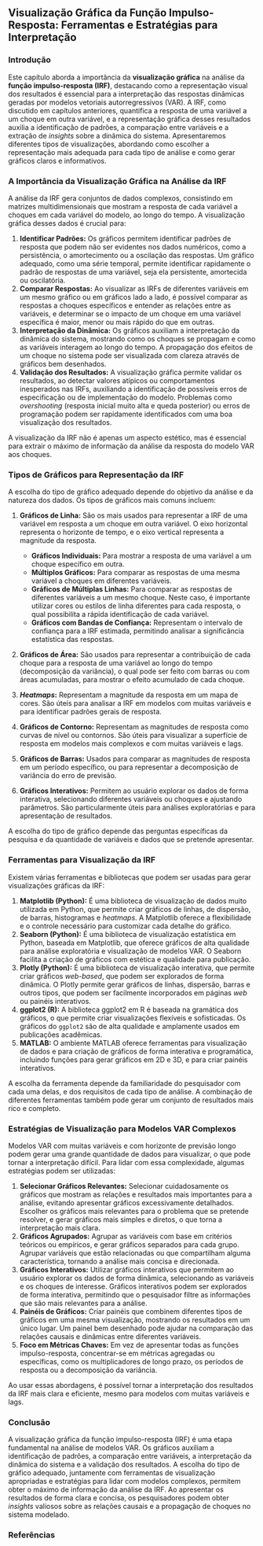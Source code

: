 ## Visualização Gráfica da Função Impulso-Resposta: Ferramentas e Estratégias para Interpretação

### Introdução
Este capítulo aborda a importância da **visualização gráfica** na análise da **função impulso-resposta (IRF)**, destacando como a representação visual dos resultados é essencial para a interpretação das respostas dinâmicas geradas por modelos vetoriais autorregressivos (VAR). A IRF, como discutido em capítulos anteriores, quantifica a resposta de uma variável a um choque em outra variável, e a representação gráfica desses resultados auxilia a identificação de padrões, a comparação entre variáveis e a extração de *insights* sobre a dinâmica do sistema. Apresentaremos diferentes tipos de visualizações, abordando como escolher a representação mais adequada para cada tipo de análise e como gerar gráficos claros e informativos.

### A Importância da Visualização Gráfica na Análise da IRF
A análise da IRF gera conjuntos de dados complexos, consistindo em matrizes multidimensionais que mostram a resposta de cada variável a choques em cada variável do modelo, ao longo do tempo. A visualização gráfica desses dados é crucial para:

1.  **Identificar Padrões:** Os gráficos permitem identificar padrões de resposta que podem não ser evidentes nos dados numéricos, como a persistência, o amortecimento ou a oscilação das respostas. Um gráfico adequado, como uma série temporal, permite identificar rapidamente o padrão de respostas de uma variável, seja ela persistente, amortecida ou oscilatória.
2. **Comparar Respostas:** Ao visualizar as IRFs de diferentes variáveis em um mesmo gráfico ou em gráficos lado a lado, é possível comparar as respostas a choques específicos e entender as relações entre as variáveis, e determinar se o impacto de um choque em uma variável específica é maior, menor ou mais rápido do que em outras.
3. **Interpretação da Dinâmica:** Os gráficos auxiliam a interpretação da dinâmica do sistema, mostrando como os choques se propagam e como as variáveis interagem ao longo do tempo. A propagação dos efeitos de um choque no sistema pode ser visualizada com clareza através de gráficos bem desenhados.
4. **Validação dos Resultados:** A visualização gráfica permite validar os resultados, ao detectar valores atípicos ou comportamentos inesperados nas IRFs, auxiliando a identificação de possíveis erros de especificação ou de implementação do modelo. Problemas como *overshooting* (resposta inicial muito alta e queda posterior) ou erros de programação podem ser rapidamente identificados com uma boa visualização dos resultados.

A visualização da IRF não é apenas um aspecto estético, mas é essencial para extrair o máximo de informação da análise da resposta do modelo VAR aos choques.

### Tipos de Gráficos para Representação da IRF
A escolha do tipo de gráfico adequado depende do objetivo da análise e da natureza dos dados. Os tipos de gráficos mais comuns incluem:

1.  **Gráficos de Linha:** São os mais usados para representar a IRF de uma variável em resposta a um choque em outra variável. O eixo horizontal representa o horizonte de tempo, e o eixo vertical representa a magnitude da resposta.

    -   **Gráficos Individuais:** Para mostrar a resposta de uma variável a um choque específico em outra.
    -   **Múltiplos Gráficos:** Para comparar as respostas de uma mesma variável a choques em diferentes variáveis.
    -   **Gráficos de Múltiplas Linhas:** Para comparar as respostas de diferentes variáveis a um mesmo choque. Neste caso, é importante utilizar cores ou estilos de linha diferentes para cada resposta, o qual possibilita a rápida identificação de cada variável.
    -   **Gráficos com Bandas de Confiança:** Representam o intervalo de confiança para a IRF estimada, permitindo analisar a significância estatística das respostas.

2.  **Gráficos de Área:** São usados para representar a contribuição de cada choque para a resposta de uma variável ao longo do tempo (decomposição da variância), o qual pode ser feito com barras ou com áreas acumuladas, para mostrar o efeito acumulado de cada choque.
3.  ***Heatmaps*:** Representam a magnitude da resposta em um mapa de cores. São úteis para analisar a IRF em modelos com muitas variáveis e para identificar padrões gerais de resposta.
4.  **Gráficos de Contorno:** Representam as magnitudes de resposta como curvas de nível ou contornos. São úteis para visualizar a superfície de resposta em modelos mais complexos e com muitas variáveis e lags.
5. **Gráficos de Barras:** Usados para comparar as magnitudes de resposta em um período específico, ou para representar a decomposição de variância do erro de previsão.
6. **Gráficos Interativos:** Permitem ao usuário explorar os dados de forma interativa, selecionando diferentes variáveis ou choques e ajustando parâmetros. São particularmente úteis para análises exploratórias e para apresentação de resultados.

A escolha do tipo de gráfico depende das perguntas específicas da pesquisa e da quantidade de variáveis e dados que se pretende apresentar.

### Ferramentas para Visualização da IRF
Existem várias ferramentas e bibliotecas que podem ser usadas para gerar visualizações gráficas da IRF:

1.  **Matplotlib (Python):** É uma biblioteca de visualização de dados muito utilizada em Python, que permite criar gráficos de linhas, de dispersão, de barras, histogramas e *heatmaps*. A Matplotlib oferece a flexibilidade e o controle necessário para customizar cada detalhe do gráfico.
2.  **Seaborn (Python):** É uma biblioteca de visualização estatística em Python, baseada em Matplotlib, que oferece gráficos de alta qualidade para análise exploratória e visualização de modelos VAR. O Seaborn facilita a criação de gráficos com estética e qualidade para publicação.
3.  **Plotly (Python):** É uma biblioteca de visualização interativa, que permite criar gráficos *web-based*, que podem ser explorados de forma dinâmica. O Plotly permite gerar gráficos de linhas, dispersão, barras e outros tipos, que podem ser facilmente incorporados em páginas *web* ou painéis interativos.
4.  **ggplot2 (R):** A biblioteca ggplot2 em R é baseada na gramática dos gráficos, o que permite criar visualizações flexíveis e sofisticadas. Os gráficos do `ggplot2` são de alta qualidade e amplamente usados em publicações acadêmicas.
5.  **MATLAB:** O ambiente MATLAB oferece ferramentas para visualização de dados e para criação de gráficos de forma interativa e programática, incluindo funções para gerar gráficos em 2D e 3D, e para criar painéis interativos.

A escolha da ferramenta depende da familiaridade do pesquisador com cada uma delas, e dos requisitos de cada tipo de análise. A combinação de diferentes ferramentas também pode gerar um conjunto de resultados mais rico e completo.

### Estratégias de Visualização para Modelos VAR Complexos
Modelos VAR com muitas variáveis e com horizonte de previsão longo podem gerar uma grande quantidade de dados para visualizar, o que pode tornar a interpretação difícil. Para lidar com essa complexidade, algumas estratégias podem ser utilizadas:

1.  **Selecionar Gráficos Relevantes:** Selecionar cuidadosamente os gráficos que mostram as relações e resultados mais importantes para a análise, evitando apresentar gráficos excessivamente detalhados. Escolher os gráficos mais relevantes para o problema que se pretende resolver, e gerar gráficos mais simples e diretos, o que torna a interpretação mais clara.
2.  **Gráficos Agrupados:** Agrupar as variáveis com base em critérios teóricos ou empíricos, e gerar gráficos separados para cada grupo. Agrupar variáveis que estão relacionadas ou que compartilham alguma característica, tornando a análise mais concisa e direcionada.
3.  **Gráficos Interativos:** Utilizar gráficos interativos que permitem ao usuário explorar os dados de forma dinâmica, selecionando as variáveis e os choques de interesse. Gráficos interativos podem ser explorados de forma interativa, permitindo que o pesquisador filtre as informações que são mais relevantes para a análise.
4.  **Painéis de Gráficos:** Criar painéis que combinem diferentes tipos de gráficos em uma mesma visualização, mostrando os resultados em um único lugar. Um painel bem desenhado pode ajudar na comparação das relações causais e dinâmicas entre diferentes variáveis.
5.  **Foco em Métricas Chaves:** Em vez de apresentar todas as funções impulso-resposta, concentrar-se em métricas agregadas ou específicas, como os multiplicadores de longo prazo, os períodos de resposta ou a decomposição da variância.

Ao usar essas abordagens, é possível tornar a interpretação dos resultados da IRF mais clara e eficiente, mesmo para modelos com muitas variáveis e lags.

### Conclusão
A visualização gráfica da função impulso-resposta (IRF) é uma etapa fundamental na análise de modelos VAR. Os gráficos auxiliam a identificação de padrões, a comparação entre variáveis, a interpretação da dinâmica do sistema e a validação dos resultados. A escolha do tipo de gráfico adequado, juntamente com ferramentas de visualização apropriadas e estratégias para lidar com modelos complexos, permitem obter o máximo de informação da análise da IRF. Ao apresentar os resultados de forma clara e concisa, os pesquisadores podem obter *insights* valiosos sobre as relações causais e a propagação de choques no sistema modelado.

### Referências
[^1]: Consulte o texto original de 11.4 para mais detalhes sobre os cálculos e definições da função impulso-resposta (IRF).
<!-- END -->
